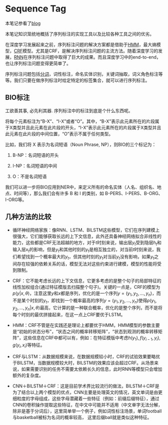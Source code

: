 # Sequence Tag

本笔记参看了[blog](https://www.cnblogs.com/jiangxinyang/p/9368482.html)

本笔记知识笼统地概括了序列标注的实现工具以及比较各种工具之间的优劣。

在深度学习发展起来之前，序列标注问题的解决方案都是借助于[HMM](../ml/hmm.ipynb)，最大熵模型，[CRF](../ml/crf.ipynb)模型。尤其是CRF，是解决序列标注问题的主流方法。随着深度学习的发展，[RNN](../dl/rnn.ipynb)在序列标注问题中取得了巨大的成果。而且深度学习中的end-to-end，也让序列标注问题变得更简单了。

序列标注问题包括[分词](word_segment.ipynb)，词性标注，命名实体识别，关键词抽取，词义角色标注等等。我们只要在做序列标注时给定特定的标签集合，就可以进行序列标注。

## BIO标注

工欲善其事, 必先利其器. 序列标注中的标注到底是个什么东西呢。

将每个元素标注为“B-X”、“I-X”或者“O”。其中，“B-X”表示此元素所在的片段属于X类型并且此元素在此片段的开头，“I-X”表示此元素所在的片段属于X类型并且此元素在此片段的中间位置，“O”表示不属于任何类型。

比如，我们将 X 表示为名词短语（Noun Phrase, NP），则BIO的三个标记为：

1. B-NP：名词短语的开头

2. I-NP：名词短语的中间

3. O：不是名词短语

我们可以进一步将BIO应用到NER中，来定义所有的命名实体（人名、组织名、地点、时间等），那么我们会有许多 B 和 I 的类别，如 B-PERS、I-PERS、B-ORG、I-ORG等。

## 几种方法的比较

- 循环神经网络家族：像RNN、LSTM、BILSTM这些模型，它们在序列建模上很强大，它们能够获取长远的上下文信息，此外还具备神经网络拟合非线性的能力，这些都是CRF无法超越的地方，对于$t$时刻来说，输出层$y_t$受到隐层$h_t$和输入层$x_t$的影响，但是$y_t$和其他时刻的$y_t$是相互独立的，对当前$t$时刻来说，我们希望找到一个概率最大的$y_t$，但其他时刻的$y_t$对当前$y_t$没有影响，如果$y_t$之间存在较强的依赖关系的话，模型无法对这些约束进行建模，模型的性能将受到限制。

- CRF：它不能考虑长远的上下文信息，它更多考虑的是整个句子的局部特征的线性加权组合(通过特征模版去扫描整个句子)。关键的一点是，CRF的模型为$p(y|x, \theta)$，注意这里$y$和$x$都是序列，优化的是一个序列$y = (y_1, y_2,\ldots,  y_n)$，而不是某个时刻的$y_t$，即找到一个概率最高的序列$y = (y_1, y_2, \ldots, y_n)$使得$p(y_1, y_2, \ldots, y_n| x, \theta)$最高，它计算的是一种联合概率，优化的是整个序列，而不是将每个时刻的最优拼接起来，在这一点上CRF要优于LSTM。

- HMM：CRF不管是在实践还是理论上都要优于HMM，HMM模型的参数主要是“初始的状态分布”，“状态之间的概率转移矩阵”，“状态到观测的概率转移矩阵”，这些信息在CRF中都可以有，例如：在特征模版中考虑$h(y_1), f(y_{i-1}, y_i), g(y_i, x_i)$等特征。

- CRF与LSTM：从数据规模来说，在数据规模较小时，CRF的试验效果要略优于BILSTM，当数据规模较大时，BILSTM的效果应该会超过CRF。从场景来说，如果需要识别的任务不需要太依赖长久的信息，此时RNN等模型只会增加额外的复杂度。
　　
- CNN＋BILSTM＋CRF：这是目前学术界比较流行的做法，BILSTM＋CRF是为了结合以上两个模型的优点，CNN主要是处理英文的情况，英文单词是由更细粒度的字母组成，这些字母潜藏着一些特征（例如：前缀后缀特征），通过CNN的卷积操作提取这些特征，在中文中可能并不适用（中文单字无法分解，除非是基于分词后），这里简单举一个例子，例如词性标注场景，单词football与basketball被标为名词的概率较高， 这里后缀ball就是类似这种特征。

